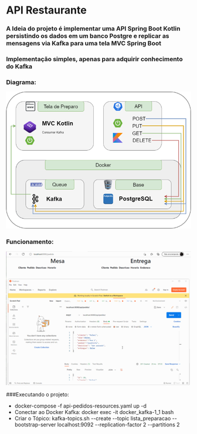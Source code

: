 # API Restaurante

### A Ideia do projeto é implementar uma API Spring Boot Kotlin persistindo os dados em um banco Postgre e replicar as mensagens via Kafka para uma tela MVC Spring Boot

### Implementação simples, apenas para adquirir conhecimento do Kafka

### Diagrama:
![image info](Diagrama.png)

### Funcionamento:
![image info](Funcionamento.gif)

###Executando o projeto:
- docker-compose -f api-pedidos-resources.yaml up -d
- Conectar ao Docker Kafka: docker exec -it docker_kafka-1_1 bash
- Criar o Tópico: kafka-topics.sh --create --topic lista_preparacao --bootstrap-server localhost:9092 --replication-factor 2 --partitions 2


